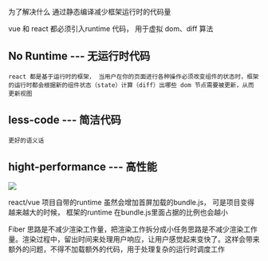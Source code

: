  为了解决什么
 通过静态编译减少框架运行时的代码量

 vue 和 react 都必须引入runtime 代码， 用于虚拟 dom、diff 算法

## No Runtime --- 无运行时代码
    react 都是基于运行时的框架， 当用户在你的页面进行各种操作必须改变组件的状态时，框架的运行时都会根据新的组件状态（state）计算（diff）出哪些 dom 节点需要被更新，从而更新视图

## less-code --- 简洁代码    
    更好的语义话

## hight-performance --- 高性能

![](https://tva1.sinaimg.cn/large/008eGmZEgy1gnzlnmolgdj31mc0u07g2.jpg)

react/vue 项目自带的runtime 虽然会增加首屏加载的bundle.js， 可是项目变得越来越大的时候， 框架的runtime 在bundle.js里面占据的比例也会越小

Fiber 思路是不减少渲染工作量，把渲染工作拆分成小任务思路是不减少渲染工作量。渲染过程中，留出时间来处理用户响应，让用户感觉起来变快了。这样会带来额外的问题，不得不加载额外的代码，用于处理复杂的运行时调度工作



















































